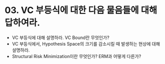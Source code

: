# 03. VC 부등식에 대한 다음 물음들에 대해 답하여라.

- VC 부등식에 대해 설명하라. VC Bound란 무엇인가?
- VC 부등식에서, Hypothesis Space의 크기를 감소시킬 때 발생하는 현상에 대해 설명하라.
- Structural Risk Minimization이란 무엇인가? ERM과 어떻게 다른가?